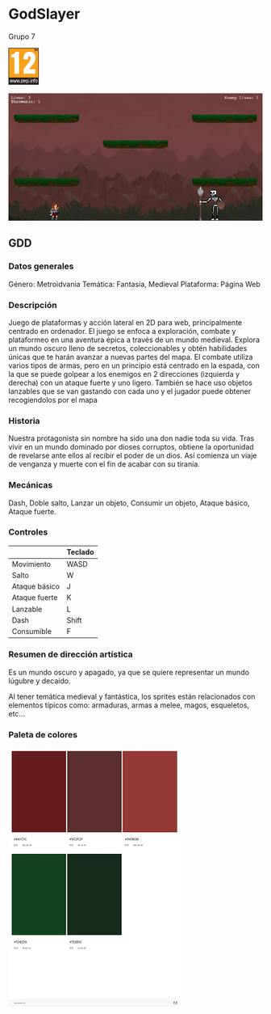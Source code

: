 # GodSlayer  

Grupo 7

![PEGI 12](./assets/sprites/pegi.png)

![Juego](./assets/sprites/FotoDemo.png)

<h2>GDD</h2>

<h3>Datos generales</h3>

Género: Metroidvania
Temática: Fantasía, Medieval
Plataforma: Página Web


<h3>Descripción</h3>

Juego de plataformas y acción lateral en 2D para web, principalmente centrado en ordenador. El juego se enfoca a exploración, combate y plataformeo en una aventura épica a través de un mundo medieval. Explora un mundo oscuro lleno de secretos, coleccionables y obtén habilidades únicas que te harán avanzar a nuevas partes del mapa. El combate utiliza varios tipos de armas, pero en un principio está centrado en la espada, con la que se puede golpear a los enemigos en 2 direcciones (izquierda y derecha) con un ataque fuerte y uno ligero. También se hace uso objetos lanzables que se van gastando con cada uno y el jugador puede obtener recogiendolos por el mapa

<h3>Historia</h3>
Nuestra protagonista sin nombre ha sido una don nadie toda su vida. Tras vivir en un mundo dominado por dioses corruptos, obtiene la oportunidad de revelarse ante ellos al recibir el poder de un dios. Así comienza un viaje de venganza y muerte con el fin de acabar con su tiranía.
<h3>Mecánicas</h3>Dash, Doble salto, Lanzar un objeto, Consumir un objeto, Ataque básico, Ataque fuerte.

<h3>Controles</h3>

|              |Teclado              |
|--------------|---------------------|             
|Movimiento    | WASD                |
|Salto         | W| 
|Ataque básico | J                   | 
|Ataque fuerte | K                   |
|Lanzable      | L                   | 
|Dash          | Shift               |
|Consumible    | F                   | 
<h3>Resumen de dirección artística</h3>

Es un mundo oscuro y apagado, ya que se quiere representar un mundo lúgubre y decaído.

Al tener temática medieval y fantástica, los sprites están relacionados con elementos típicos como: armaduras, armas a melee, magos, esqueletos, etc...

<h3>Paleta de colores</h3>

![paleta de colores](./assets/sprites/Paleta.jpg)





